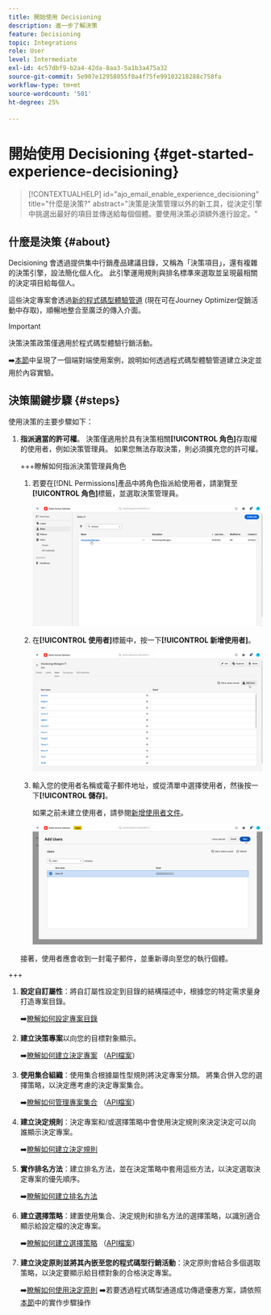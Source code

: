 ```yaml
---
title: 開始使用 Decisioning
description: 進一步了解決策
feature: Decisioning
topic: Integrations
role: User
level: Intermediate
exl-id: 4c57dbf9-b2a4-42da-8aa3-5a1b3a475a32
source-git-commit: 5e907e12958055f0a4f75fe99103218288c758fa
workflow-type: tm+mt
source-wordcount: '501'
ht-degree: 25%

---
```


# 開始使用 Decisioning {#get-started-experience-decisioning}

>[!CONTEXTUALHELP]
>id="ajo_email_enable_experience_decisioning"
>title="什麼是決策?"
>abstract="決策是決策管理以外的新工具，從決定引擎中挑選出最好的項目並傳送給每個個體。要使用決策必須額外進行設定。"

## 什麼是決策 {#about}

Decisioning 會透過提供集中行銷產品建議目錄，又稱為「決策項目」，還有複雜的決策引擎，設法簡化個人化。 此引擎運用規則與排名標準來選取並呈現最相關的決定項目給每個人。

這些決定專案會透過[新的程式碼型體驗管道](https://experienceleague.adobe.com/en/docs/journey-optimizer/using/code-based-experience/get-started-code-based) (現在可在Journey Optimizer促銷活動中存取)，順暢地整合至廣泛的傳入介面。

>[!IMPORTANT]
>
>決策決策政策僅適用於程式碼型體驗行銷活動。

➡️[本節](experience-decisioning-uc.md)中呈現了一個端對端使用案例，說明如何透過程式碼型體驗管道建立決定並用於內容實驗。

## 決策關鍵步驟 {#steps}

使用決策的主要步驟如下：

1. **指派適當的許可權**。 決策僅適用於具有決策相關&#x200B;**[!UICONTROL 角色]**&#x200B;存取權的使用者，例如決策管理員。 如果您無法存取決策，則必須擴充您的許可權。

   +++瞭解如何指派決策管理員角色

   1. 若要在[!DNL Permissions]產品中將角色指派給使用者，請瀏覽至&#x200B;**[!UICONTROL 角色]**&#x200B;標籤，並選取決策管理員。

      ![](assets/decision_permission_1.png)

   1. 在&#x200B;**[!UICONTROL 使用者]**&#x200B;標籤中，按一下&#x200B;**[!UICONTROL 新增使用者]**。

      ![](assets/decision_permission_2.png)

   1. 輸入您的使用者名稱或電子郵件地址，或從清單中選擇使用者，然後按一下&#x200B;**[!UICONTROL 儲存]**。

      如果之前未建立使用者，請參閱[新增使用者文件](https://experienceleague.adobe.com/zh-hant/docs/experience-platform/access-control/ui/users)。

      ![](assets/decision_permission_3.png)

   接著，使用者應會收到一封電子郵件，並重新導向至您的執行個體。

+++

1. **設定自訂屬性**：將自訂屬性設定到目錄的結構描述中，根據您的特定需求量身打造專案目錄。

   ➡️[瞭解如何設定專案目錄](catalogs.md)

1. **建立決策專案**&#x200B;以向您的目標對象顯示。

   ➡️[瞭解如何建立決定專案](items.md) （[API檔案](api-reference/decisions-items/create.md)）

1. **使用集合組織**：使用集合根據屬性型規則將決定專案分類。 將集合併入您的選擇策略，以決定應考慮的決定專案集合。

   ➡️[瞭解如何管理專案集合](collections.md) （[API檔案](api-reference/items-collections/create.md)）

1. **建立決定規則**：決定專案和/或選擇策略中會使用決定規則來決定決定可以向誰顯示決定專案。

   ➡️[瞭解如何建立決定規則](rules.md)

1. **實作排名方法**：建立排名方法，並在決定策略中套用這些方法，以決定選取決定專案的優先順序。

   ➡️[瞭解如何建立排名方法](ranking.md)

1. **建立選擇策略**：建置使用集合、決定規則和排名方法的選擇策略，以識別適合顯示給設定檔的決定專案。

   ➡️[瞭解如何建立選擇策略](selection-strategies.md) （[API檔案](api-reference/selection-strategies/create.md)）

1. **建立決定原則並將其內嵌至您的程式碼型行銷活動**：決定原則會結合多個選取策略，以決定要顯示給目標對象的合格決定專案。

   ➡️[瞭解如何使用決定原則](create-decision.md)
➡️若要透過程式碼型通道成功傳遞優惠方案，請依照[本節](../code-based/code-based-implementation-samples.md)中的實作步驟操作
